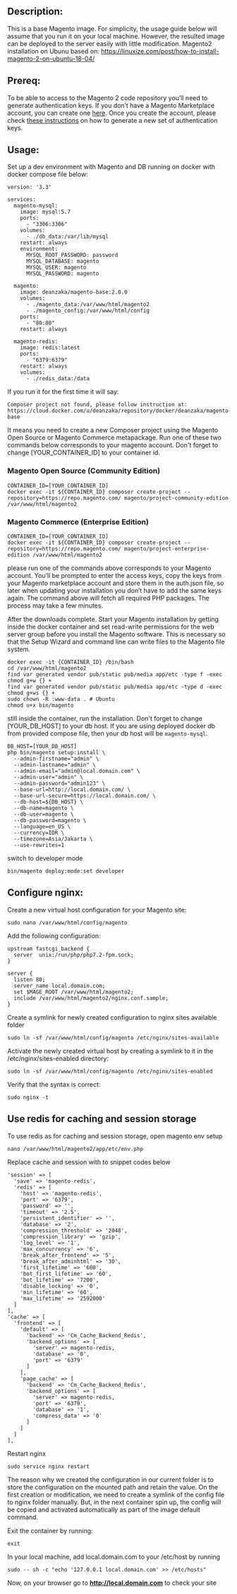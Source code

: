 ## Description:
This is a base Magento image. For simplicity, the usage guide below will assume that you run it on your local machine. However, the resulted image can be deployed to the server easily with little modification. Magento2 installation on Ubunu based on: https://linuxize.com/post/how-to-install-magento-2-on-ubuntu-18-04/

## Prereq:
To be able to access to the Magento 2 code repository you’ll need to generate authentication keys. If you don’t have a Magento Marketplace account, you can create one [here](https://www.magentocommerce.com/products/applications/customer/create/). Once you create the account, please check [these instructions](https://devdocs.magento.com/guides/v2.3/install-gde/prereq/connect-auth.html) on how to generate a new set of authentication keys.

## Usage:

Set up a dev environment with Magento and DB running on docker with docker compose file below:

```
version: '3.3'

services:
  magento-mysql:
    image: mysql:5.7
    ports:
      - "3306:3306"
    volumes:
      - ./db_data:/var/lib/mysql
    restart: always
    environment:
      MYSQL_ROOT_PASSWORD: password
      MYSQL_DATABASE: magento
      MYSQL_USER: magento
      MYSQL_PASSWORD: magento
  
  magento:
    image: deanzaka/magento-base:2.0.0
    volumes:
      - ./magento_data:/var/www/html/magento2
      - ./magento_config:/var/www/html/config
    ports:
      - "80:80"
    restart: always
  
  magento-redis:
    image: redis:latest
    ports:
      - "6379:6379"
    restart: always
    volumes:
      - ./redis_data:/data
```
If you run it for the first time it will say:

```
Composer project not found, please follow instruction at:
https://cloud.docker.com/u/deanzaka/repository/docker/deanzaka/magento-base
```

It means you need to create a new Composer project using the Magento Open Source or Magento Commerce metapackage. Run one of these two commands below corresponds to your magento account. Don't forget to change [YOUR_CONTAINER_ID] to your container id.

### Magento Open Source (Community Edition)
```
CONTAINER_ID=[YOUR_CONTAINER_ID]
docker exec -it ${CONTAINER_ID} composer create-project --repository=https://repo.magento.com/ magento/project-community-edition /var/www/html/magento2 
```

### Magento Commerce (Enterprise Edition)
```
CONTAINER_ID=[YOUR_CONTAINER_ID]
docker exec -it ${CONTAINER_ID} composer create-project --repository=https://repo.magento.com/ magento/project-enterprise-edition /var/www/html/magento2
```

please run one of the commands above corresponds to your Magento account.
You’ll be prompted to enter the access keys, copy the keys from your Magento marketplace account and store them in the auth.json file, so later when updating your installation you don’t have to add the same keys again. The command above will fetch all required PHP packages. The process may take a few minutes.

After the downloads complete. Start your Magento installation by getting inside the docker container and set read-write permissions for the web server group before you install the Magento software. This is necessary so that the Setup Wizard and command line can write files to the Magento file system.

```
docker exec -it {CONTAINER_ID} /bin/bash
cd /var/www/html/magento2
find var generated vendor pub/static pub/media app/etc -type f -exec chmod g+w {} +
find var generated vendor pub/static pub/media app/etc -type d -exec chmod g+ws {} +
sudo chown -R :www-data . # Ubuntu
chmod u+x bin/magento
```

still inside the container, run the installation. Don't forget to change [YOUR_DB_HOST] to your db host. If you are using deployed docker db from provided compose file, then your db host will be `magento-mysql`.
```
DB_HOST=[YOUR_DB_HOST]
php bin/magento setup:install \
  --admin-firstname="admin" \
  --admin-lastname="admin" \
  --admin-email="admin@local.domain.com" \
  --admin-user="admin" \
  --admin-password="admin123" \
  --base-url=http://local.domain.com/ \
  --base-url-secure=https://local.domain.com/ \
  --db-host=${DB_HOST} \
  --db-name=magento \
  --db-user=magento \
  --db-password=magento \
  --language=en_US \
  --currency=IDR \
  --timezone=Asia/Jakarta \
  --use-rewrites=1
```

switch to developer mode
```
bin/magento deploy:mode:set developer
```


## Configure nginx:

Create a new virtual host configuration for your Magento site:
```
sudo nano /var/www/html/config/magento
```

Add the following configuration:
```
upstream fastcgi_backend {
  server  unix:/run/php/php7.2-fpm.sock;
}

server {
  listen 80;
  server_name local.domain.com;
  set $MAGE_ROOT /var/www/html/magento2;
  include /var/www/html/magento2/nginx.conf.sample;
}
```

Create a symlink for newly created configuration to nginx sites available folder
```
sudo ln -sf /var/www/html/config/magento /etc/nginx/sites-available
```

Activate the newly created virtual host by creating a symlink to it in the /etc/nginx/sites-enabled directory:
```
sudo ln -sf /var/www/html/config/magento /etc/nginx/sites-enabled
```

Verify that the syntax is correct:
```
sudo nginx -t
```

## Use redis for caching and session storage
To use redis as for caching and session storage, open magento env setup
```
nano /var/www/html/magento2/app/etc/env.php
```
Replace cache and session with to snippet codes below
```
'session' => [
  'save' => 'magento-redis',
  'redis' => [
    'host' => 'magento-redis',
    'port' => '6379',
    'password' => '',
    'timeout' => '2.5',
    'persistent_identifier' => '',
    'database' => '2',
    'compression_threshold' => '2048',
    'compression_library' => 'gzip',
    'log_level' => '1',
    'max_concurrency' => '6',
    'break_after_frontend' => '5',
    'break_after_adminhtml' => '30',
    'first_lifetime' => '600',
    'bot_first_lifetime' => '60',
    'bot_lifetime' => '7200',
    'disable_locking' => '0',
    'min_lifetime' => '60',
    'max_lifetime' => '2592000'
  ]
],
'cache' => [
  'frontend' => [
    'default' => [
      'backend' => 'Cm_Cache_Backend_Redis',
      'backend_options' => [
        'server' => magento-redis,
        'database' => '0',
        'port' => '6379'
      ]
    ],
    'page_cache' => [
      'backend' => 'Cm_Cache_Backend_Redis',
      'backend_options' => [
        'server' => magento-redis,
        'port' => '6379',
        'database' => '1',
        'compress_data' => '0'
      ]
    ]
  ]
],
```
Restart nginx
```
sudo service nginx restart
```

The reason why we created the configuration in our current folder is to store the configuration on the mounted path and retain the value. On the first creation or modification, we need to create a symlink of the config file to nginx folder manually. But, in the next container spin up, the config will be copied and activated automatically as part of the image default command.

Exit the container by running:
```
exit
```

In your local machine, add local.domain.com to your /etc/host by running
```
sudo -- sh -c "echo '127.0.0.1 local.domain.com' >> /etc/hosts"
```

Now, on your browser go to **http://local.domain.com** to check your site